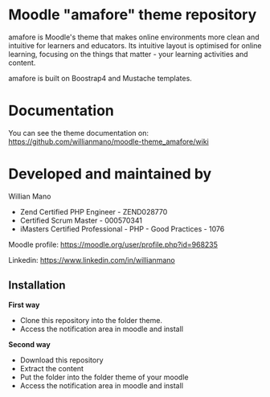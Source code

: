 # Moodle "amafore" theme repository

amafore is Moodle's theme that makes online environments more clean and intuitive for learners and educators. Its intuitive layout is optimised for online learning, focusing on the things that matter - your learning activities and content.

amafore is built on Boostrap4 and Mustache templates.

# Documentation

You can see the theme documentation on: https://github.com/willianmano/moodle-theme_amafore/wiki

# Developed and maintained by

Willian Mano

- Zend Certified PHP Engineer - ZEND028770
- Certified Scrum Master - 000570341
- iMasters Certified Professional - PHP - Good Practices - 1076

Moodle profile: https://moodle.org/user/profile.php?id=968235

Linkedin: https://www.linkedin.com/in/willianmano

## Installation

**First way**

- Clone this repository into the folder theme.
- Access the notification area in moodle and install

**Second way**

- Download this repository
- Extract the content
- Put the folder into the folder theme of your moodle
- Access the notification area in moodle and install
